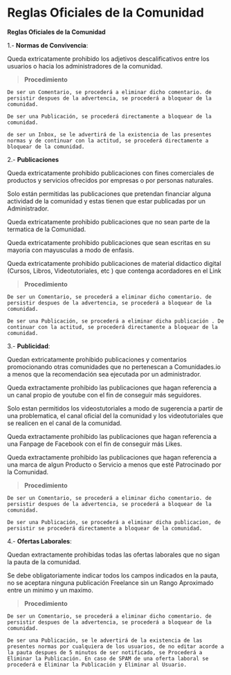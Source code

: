 # Reglas Oficiales de la Comunidad
**Reglas Oficiales de la Comunidad**

1.- **Normas de Convivencia**:

Queda extricatamente prohibido los adjetivos descalificativos entre los usuarios o hacia los administradores de la comunidad.

>**Procedimiento** 

	De ser un Comentario, se procederá a eliminar dicho comentario. de persistir despues de la advertencia, se procederá a bloquear de la comunidad.

	De ser una Publicación, se procederá directamente a bloquear de la comunidad.

	de ser un Inbox, se le advertirá de la existencia de las presentes normas y de continuar con la actitud, se procederá directamente a bloquear de la comunidad.


2.- **Publicaciones**

Queda extricatamente prohibido publicaciones con fines comerciales de productos y servicios ofrecidos por empresas o por personas naturales. 

Solo están permitidas las publicaciones que pretendan financiar alguna actividad de la comunidad y estas tienen que estar publicadas por un Administrador.

Queda extricatamente prohibido publicaciones que no sean parte de la termatica de la Comunidad.

Queda extricatamente prohibido publicaciones que sean escritas en su mayoria con mayusculas a modo de enfasis.

Queda extricatamente prohibido publicaciones de material didactico digital (Cursos, Libros, Videotutoriales, etc ) que contenga acordadores en el Link

>**Procedimiento** 

	De ser un Comentario, se procederá a eliminar dicho comentario. de persistir despues de la advertencia, se procederá a bloquear de la comunidad.

	De ser una Publicación, se procederá a eliminar dicha publicación . De continuar con la actitud, se procederá directamente a bloquear de la comunidad.

3.- **Publicidad**:

Quedan extricatamente prohibido publicaciones y comentarios promocionando otras comunidades que no pertenescan a Comunidades.io a menos que la recomendación sea ejecutada por un administrador.

Queda extractamente prohibido las publicaciones que hagan referencia a un canal propio de youtube con el fin de conseguir más seguidores.

Solo estan permitidos los videostutoriales a modo de sugerencia a partir de una problematica, el canal oficial del la comunidad y los videotutoriales que se realicen en el canal de la comunidad.

Queda extractamente prohibido las publicaciones que hagan referencia a una Fanpage de Facebook con el fin de conseguir más Likes.

Queda extractamente prohibido las publicaciones que hagan referencia a una marca de algun Producto o Servicio a menos que esté Patrocinado por la Comunidad.

>**Procedimiento**  

	De ser un Comentario, se procederá a eliminar dicho comentario. de persistir despues de la advertencia, se procederá a bloquear de la comunidad.

	De ser una Publicación, se procederá a eliminar dicha publicacion, de persistir se procederá directamente a bloquear de la comunidad.


4.- **Ofertas Laborales**:

Quedan extractamente prohibidas todas las ofertas laborales que no sigan la pauta de la comunidad. 

Se debe obligatoriamente indicar todos los campos indicados en la pauta, no se aceptara ninguna publicación Freelance sin un Rango Aproximado entre un minimo y un maximo.

>**Procedimiento** 

	De ser un Comentario, se procederá a eliminar dicho comentario. de persistir despues de la advertencia, se procederá a bloquear de la comunidad.

	De ser una Publicación, se le advertirá de la existencia de las presentes normas por cualquiera de los usuarios, de no editar acorde a la pauta despues de 5 minutos de ser notificado, se Procederá a Eliminar la Publicación. En caso de SPAM de una oferta laboral se procederá e Eliminar la Publicación y Eliminar al Usuario. 
